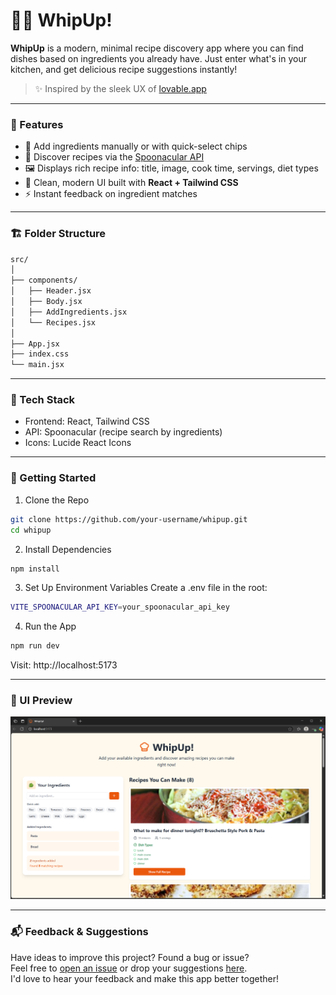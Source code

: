 # 🧑‍🍳 WhipUp!

**WhipUp** is a modern, minimal recipe discovery app where you can find dishes based on ingredients you already have. Just enter what's in your kitchen, and get delicious recipe suggestions instantly!

> ✨ Inspired by the sleek UX of [lovable.app](https://preview--kitchen-recipe-creator-app.lovable.app/)

---

### 🚀 Features

- 🔎 Add ingredients manually or with quick-select chips
- 📖 Discover recipes via the [Spoonacular API](https://spoonacular.com/food-api)
- 🖼️ Displays rich recipe info: title, image, cook time, servings, diet types
- 🧼 Clean, modern UI built with **React + Tailwind CSS**
- ⚡ Instant feedback on ingredient matches

---

### 🏗️ Folder Structure

```bash
src/
│
├── components/
│   ├── Header.jsx
│   ├── Body.jsx
│   ├── AddIngredients.jsx
│   └── Recipes.jsx
│
├── App.jsx
├── index.css
└── main.jsx
```

---

### 🧪 Tech Stack
  -  Frontend: React, Tailwind CSS
  -  API: Spoonacular (recipe search by ingredients)
  -  Icons: Lucide React Icons

---

### 🔧 Getting Started

1.  Clone the Repo
```bash
git clone https://github.com/your-username/whipup.git
cd whipup
```

2.  Install Dependencies
```bash 
npm install
```

3.  Set Up Environment Variables
    Create a .env file in the root:

```bash
VITE_SPOONACULAR_API_KEY=your_spoonacular_api_key
```

4.  Run the App
```bash
npm run dev
```
Visit: http://localhost:5173

---

### 📸 UI Preview
![WhipUp Preview](public/preview.png)

---

### 📬 Feedback & Suggestions

Have ideas to improve this project? Found a bug or issue?  
Feel free to [open an issue](https://github.com/Mahek2905/WhipUp/issues) or drop your suggestions [here](mailto:maheksachdev2910@gmail.com).  
I'd love to hear your feedback and make this app better together!
